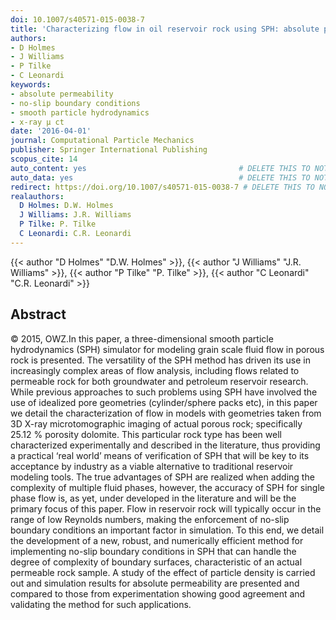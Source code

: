```yaml
---
doi: 10.1007/s40571-015-0038-7
title: 'Characterizing flow in oil reservoir rock using SPH: absolute permeability'
authors:
- D Holmes
- J Williams
- P Tilke
- C Leonardi
keywords:
- absolute permeability
- no-slip boundary conditions
- smooth particle hydrodynamics
- x-ray μ ct
date: '2016-04-01'
journal: Computational Particle Mechanics
publisher: Springer International Publishing
scopus_cite: 14
auto_content: yes                                  # DELETE THIS TO NOT AUTO GENERATE CONTENT
auto_data: yes                                     # DELETE THIS TO NOT AUTO GENERATE METADATA
redirect: https://doi.org/10.1007/s40571-015-0038-7 # DELETE THIS TO NOT REDIRECT
realauthors:
  D Holmes: D.W. Holmes
  J Williams: J.R. Williams
  P Tilke: P. Tilke
  C Leonardi: C.R. Leonardi
---
```

{{< author "D Holmes" "D.W. Holmes" >}}, {{< author "J Williams" "J.R. Williams" >}}, {{< author "P Tilke" "P. Tilke" >}}, {{< author "C Leonardi" "C.R. Leonardi" >}}

## Abstract
© 2015, OWZ.In this paper, a three-dimensional smooth particle hydrodynamics (SPH) simulator for modeling grain scale fluid flow in porous rock is presented. The versatility of the SPH method has driven its use in increasingly complex areas of flow analysis, including flows related to permeable rock for both groundwater and petroleum reservoir research. While previous approaches to such problems using SPH have involved the use of idealized pore geometries (cylinder/sphere packs etc), in this paper we detail the characterization of flow in models with geometries taken from 3D X-ray microtomographic imaging of actual porous rock; specifically 25.12 % porosity dolomite. This particular rock type has been well characterized experimentally and described in the literature, thus providing a practical ‘real world’ means of verification of SPH that will be key to its acceptance by industry as a viable alternative to traditional reservoir modeling tools. The true advantages of SPH are realized when adding the complexity of multiple fluid phases, however, the accuracy of SPH for single phase flow is, as yet, under developed in the literature and will be the primary focus of this paper. Flow in reservoir rock will typically occur in the range of low Reynolds numbers, making the enforcement of no-slip boundary conditions an important factor in simulation. To this end, we detail the development of a new, robust, and numerically efficient method for implementing no-slip boundary conditions in SPH that can handle the degree of complexity of boundary surfaces, characteristic of an actual permeable rock sample. A study of the effect of particle density is carried out and simulation results for absolute permeability are presented and compared to those from experimentation showing good agreement and validating the method for such applications.
